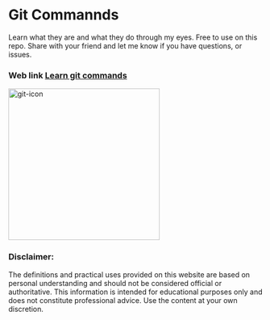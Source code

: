 # Git Commannds 

Learn what they are and what they do through my eyes. Free to use on this repo.
Share with your friend and let me know if you have questions, or issues.

### Web link [Learn git commands](https://git-commands-chi.vercel.app/)


<img src="https://github.com/jge162/learn-git-commands/assets/31228460/2a4b6086-5c30-453a-9cd9-ebdd20469b0c" alt="git-icon" style="width: 300px; height: auto;">


### Disclaimer: 
The definitions and practical uses provided on this website are based on personal understanding and should not be considered official or authoritative. This information is intended for educational purposes only and does not constitute professional advice. Use the content at your own discretion.
